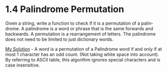 # 1.4 Palindrome Permutation

Given a string, write a function to check if it is a permutation of a palin­drome. A palindrome is a word or phrase that is the same forwards and backwards. A permutation is a rearrangement of letters. The palindrome does not need to be limited to just dictionary words.

[My Solution](./parlindromePermutation/mysolution.cpp) - A word is a permutation of a Palindrome word if and only if at most 1 character has an odd count. (Not taking white space into account). By referring to ASCII table, this algorithm ignores special characters and is case insensitive.

